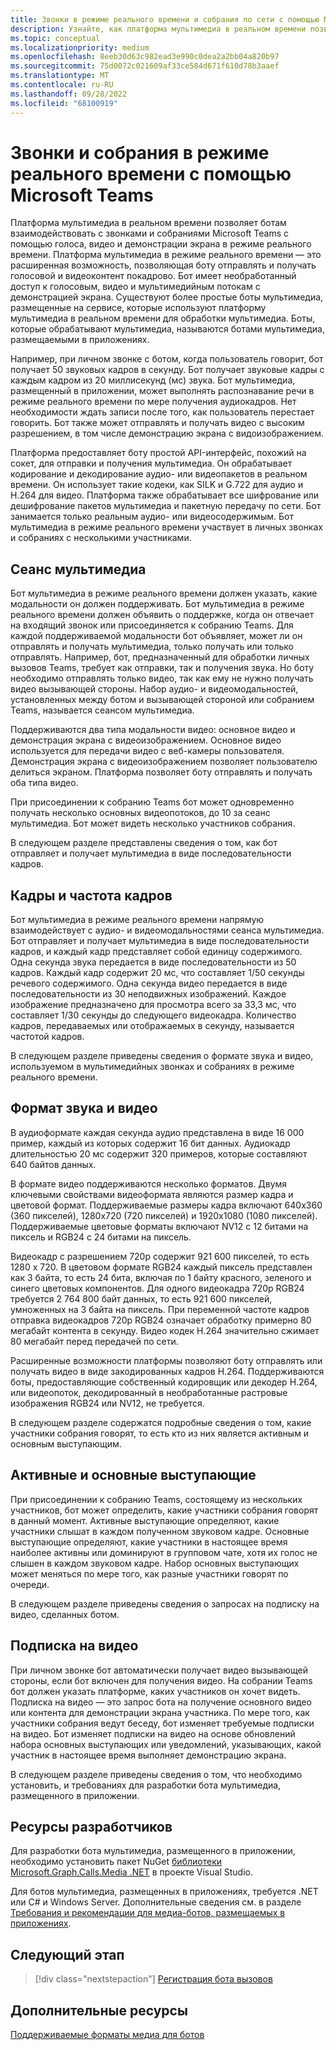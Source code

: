 ```yaml
---
title: Звонки в режиме реального времени и собрания по сети с помощью Microsoft Teams
description: Узнайте, как платформа мультимедиа в реальном времени позволяет ботам взаимодействовать с звонками и собраниями Microsoft Teams. Обзор, сеансы мультимедиа, кадры и частота кадров, формат звука и видео, активные динамики, подписка на видео.
ms.topic: conceptual
ms.localizationpriority: medium
ms.openlocfilehash: 8eeb30d63c982ead3e990c0dea2a2bb04a820b97
ms.sourcegitcommit: 75d0072c021609af33ce584d671f610d78b3aaef
ms.translationtype: MT
ms.contentlocale: ru-RU
ms.lasthandoff: 09/28/2022
ms.locfileid: "68100919"
---
```

# <a name="real-time-media-calls-and-meetings-with-microsoft-teams"></a>Звонки и собрания в режиме реального времени с помощью Microsoft Teams

Платформа мультимедиа в реальном времени позволяет ботам взаимодействовать с звонками и собраниями Microsoft Teams с помощью голоса, видео и демонстрации экрана в режиме реального времени. Платформа мультимедиа в режиме реального времени — это расширенная возможность, позволяющая боту отправлять и получать голосовой и видеоконтент покадрово. Бот имеет необработанный доступ к голосовым, видео и мультимедийным потокам с демонстрацией экрана. Существуют более простые боты мультимедиа, размещенные на сервисе, которые используют платформу мультимедиа в реальном времени для обработки мультимедиа. Боты, которые обрабатывают мультимедиа, называются ботами мультимедиа, размещаемыми в приложениях.

Например, при личном звонке с ботом, когда пользователь говорит, бот получает 50 звуковых кадров в секунду. Бот получает звуковые кадры с каждым кадром из 20 миллисекунд (мс) звука. Бот мультимедиа, размещенный в приложении, может выполнять распознавание речи в режиме реального времени по мере получения аудиокадров. Нет необходимости ждать записи после того, как пользователь перестает говорить. Бот также может отправлять и получать видео с высоким разрешением, в том числе демонстрацию экрана с видоизображением.

Платформа предоставляет боту простой API-интерфейс, похожий на сокет, для отправки и получения мультимедиа. Он обрабатывает кодирование и декодирование аудио- или видеопакетов в реальном времени. Он использует такие кодеки, как SILK и G.722 для аудио и H.264 для видео. Платформа также обрабатывает все шифрование или дешифрование пакетов мультимедиа и пакетную передачу по сети. Бот занимается только реальным аудио- или видеосодержимым. Бот мультимедиа в режиме реального времени участвует в личных звонках и собраниях с несколькими участниками.

## <a name="media-session"></a>Сеанс мультимедиа

Бот мультимедиа в режиме реального времени должен указать, какие модальности он должен поддерживать. Бот мультимедиа в режиме реального времени должен объявить о поддержке, когда он отвечает на входящий звонок или присоединяется к собранию Teams. Для каждой поддерживаемой модальности бот объявляет, может ли он отправлять и получать мультимедиа, только получать или только отправлять. Например, бот, предназначенный для обработки личных вызовов Teams, требует как отправки, так и получения звука. Но боту необходимо отправлять только видео, так как ему не нужно получать видео вызывающей стороны. Набор аудио- и видеомодальностей, установленных между ботом и вызывающей стороной или собранием Teams, называется сеансом мультимедиа.

Поддерживаются два типа модальности видео: основное видео и демонстрация экрана с видеоизображением. Основное видео используется для передачи видео с веб-камеры пользователя. Демонстрация экрана с видеоизображением позволяет пользователю делиться экраном. Платформа позволяет боту отправлять и получать оба типа видео.

При присоединении к собранию Teams бот может одновременно получать несколько основных видеопотоков, до 10 за сеанс мультимедиа. Бот может видеть несколько участников собрания.

В следующем разделе представлены сведения о том, как бот отправляет и получает мультимедиа в виде последовательности кадров.

## <a name="frames-and-frame-rate"></a>Кадры и частота кадров

Бот мультимедиа в режиме реального времени напрямую взаимодействует с аудио- и видеомодальностями сеанса мультимедиа. Бот отправляет и получает мультимедиа в виде последовательности кадров, и каждый кадр представляет собой единицу содержимого. Одна секунда звука передается в виде последовательности из 50 кадров. Каждый кадр содержит 20 мс, что составляет 1/50 секунды речевого содержимого. Одна секунда видео передается в виде последовательности из 30 неподвижных изображений. Каждое изображение предназначено для просмотра всего за 33,3 мс, что составляет 1/30 секунды до следующего видеокадра. Количество кадров, передаваемых или отображаемых в секунду, называется частотой кадров.

В следующем разделе приведены сведения о формате звука и видео, используемом в мультимедийных звонках и собраниях в режиме реального времени.

## <a name="audio-and-video-format"></a>Формат звука и видео

В аудиоформате каждая секунда аудио представлена в виде 16 000 пример, каждый из которых содержит 16 бит данных. Аудиокадр длительностью 20 мс содержит 320 примеров, которые составляют 640 байтов данных.

В формате видео поддерживаются несколько форматов. Двумя ключевыми свойствами видеоформата являются размер кадра и цветовой формат. Поддерживаемые размеры кадра включают 640x360 (360 пикселей), 1280x720 (720 пикселей) и 1920x1080 (1080 пикселей). Поддерживаемые цветовые форматы включают NV12 с 12 битами на пиксель и RGB24 с 24 битами на пиксель.

Видеокадр с разрешением 720p содержит 921 600 пикселей, то есть 1280 x 720. В цветовом формате RGB24 каждый пиксель представлен как 3 байта, то есть 24 бита, включая по 1 байту красного, зеленого и синего цветовых компонентов. Для одного видеокадра 720p RGB24 требуется 2 764 800 байт данных, то есть 921 600 пикселей, умноженных на 3 байта на пиксель. При переменной частоте кадров отправка видеокадров 720p RGB24 означает обработку примерно 80 мегабайт контента в секунду. Видео кодек H.264 значительно сжимает 80 мегабайт перед передачей по сети.

Расширенные возможности платформы позволяют боту отправлять или получать видео в виде закодированных кадров H.264. Поддерживаются боты, предоставляющие собственный кодировщик или декодер H.264, или видеопоток, декодированный в необработанные растровые изображения RGB24 или NV12, не требуется.

В следующем разделе содержатся подробные сведения о том, какие участники собрания говорят, то есть кто из них является активным и основным выступающим.

## <a name="active-and-dominant-speakers"></a>Активные и основные выступающие

При присоединении к собранию Teams, состоящему из нескольких участников, бот может определить, какие участники собрания говорят в данный момент. Активные выступающие определяют, какие участники слышат в каждом полученном звуковом кадре. Основные выступающие определяют, какие участники в настоящее время наиболее активны или доминируют в групповом чате, хотя их голос не слышен в каждом звуковом кадре. Набор основных выступающих может меняться по мере того, как разные участники говорят по очереди.

В следующем разделе приведены сведения о запросах на подписку на видео, сделанных ботом.

## <a name="video-subscription"></a>Подписка на видео

При личном звонке бот автоматически получает видео вызывающей стороны, если бот включен для получения видео. На собрании Teams бот должен указать платформе, каких участников он хочет видеть. Подписка на видео — это запрос бота на получение основного видео или контента для демонстрации экрана участника. По мере того, как участники собрания ведут беседу, бот изменяет требуемые подписки на видео. Бот изменяет подписки на видео на основе обновлений набора основных выступающих или уведомлений, указывающих, какой участник в настоящее время выполняет демонстрацию экрана.

В следующем разделе приведены сведения о том, что необходимо установить, и требованиях для разработки бота мультимедиа, размещенного в приложении.

## <a name="developer-resources"></a>Ресурсы разработчиков

Для разработки бота мультимедиа, размещенного в приложении, необходимо установить пакет NuGet [библиотеки Microsoft.Graph.Calls.Media .NET](https://www.nuget.org/packages/Microsoft.Graph.Communications.Calls.Media/) в проекте Visual Studio.

Для ботов мультимедиа, размещенных в приложениях, требуется .NET или C# и Windows Server. Дополнительные сведения см. в разделе [Требования и рекомендации для медиа-ботов, размещаемых в приложениях](requirements-considerations-application-hosted-media-bots.md#c-or-net-and-windows-server-for-development).

## <a name="next-step"></a>Следующий этап

> [!div class="nextstepaction"]
> [Регистрация бота вызовов](~/bots/calls-and-meetings/registering-calling-bot.md)

## <a name="see-also"></a>Дополнительные ресурсы

[Поддерживаемые форматы медиа для ботов](~/resources/media-formats.md)
